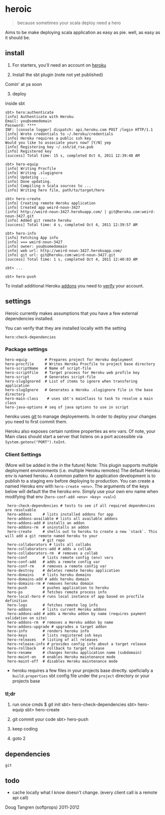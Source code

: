 # heroic

> because sometimes your scala deploy need a hero

Aims to be make deploying scala application as easy as pie. well, as easy as it should be.

## install

1. For starters, you'll need an account on [heroku](https://api.heroku.com/signup)

2. Install the sbt plugin (note not yet published)

Comin' at ya soon

3. deploy

inside sbt

    sbt> hero:authenticate
    [info] Authenticate with Heroku
    Email: you@somedomain
    Password: ****
    INF: [console logger] dispatch: api.heroku.com POST /login HTTP/1.1
    [info] Wrote credentials to ~/.heroku/credentials
    [info] Heroku requires a public ssh key
    Would you like to associate yours now? [Y/N] yep
    [info] Registering key ~/.ssh/id_rsa.pub
    [info] Registered key
    [success] Total time: 15 s, completed Oct 4, 2011 12:39:48 AM
    
    sbt> hero-equip
    [info] Writing Procfile
    [info] Writing .slugignore
    [info] Updating ...
    [info] Done updating.
    [info] Compiling n Scala sources to ...
    [info] Writing hero file, path/to/target/hero
    
    sbt> hero-create
    [info] Creating remote Heroku application
    [info] Created app weird-noun-3427
    [info] http://weird-noun-3427.herokuapp.com/ | git@heroku.com:weird-noun-3427.git
    [info] Added git remote heroku
    [success] Total time: 4 s, completed Oct 4, 2011 12:39:57 AM
    
    sbt> hero-info
    [info] Fetching App info
    [info] === weird-noun-3427
    [info] owner: you@somedomain
    [info] web url: http://weird-noun-3427.herokuapp.com/
    [info] git url: git@heroku.com:weird-noun-3427.git
    [success] Total time: 1 s, completed Oct 4, 2011 12:40:03 AM
    
    sbt> ...
    
    sbt> hero-push


To install additional Heroku [addons](http://addons.heroku.com/) you need to [verify](https://api.heroku.com/verify) your account.

## settings

Heroic currently makes assumptions that you have a few external dependencies installed.

You can verify that they are installed locally with the setting

    hero:check-dependencies

### Package settings

    hero-equip        # Prepares project for Heroku deployment
    hero-procfile     # Writes Heroku Procfile to project base directory
    hero-scriptName   # Name of script-file
    hero-scriptFile   # Target process for Heroku web profile key
    hero-script       # Generates script-file
    hero-slugIgnored  # List of items to ignore when transfering application
    hero-slugIgnore   # Generates a Heroku .slugignore file in the base directory
    hero-main-class    # uses sbt's mainClass to task to resolve a main class
    hero-java-options # seq of java options to use in script

heroku uses [git][git] to manage deployements. In order to deploy your changes you need to first commit them.

Heroku also exposes certain runtime properties as env vars. Of note, your Main class should start a server that listens on a port accessible via `System.getenv("PORT").toInt`.

### Client Settings

(More will be added in the in the future)
Note: This plugin supports multiple deployment environments (i.e. multiple Heroku remotes) The default Heroku env is named heroku. A common pattern for application development is to publish to a staging env before deploying to production. You can create a named Heroku env with `hero-create <env>`. The arguments of the keys below will default the the heroku env. Simply use your own env name when modifying that env (`hero-conf-add <env> <key> <val>`)

     hero-check-dependencies # tests to see if all required dependencies are resolvable
     hero-addons     # lists installed addons for app
     hero-addons-available # lists all available addons
     hero-addons-add # installs an addon
     hero-addons-rm  # uninstalls an addon
     hero-create     # shells out to heroku to create a new `stack`. This will add a git remote named heroku to your
                     # git repo
     hero-collaborators # lists all collabs
     hero-collaborators-add # adds a collab
     hero-collaborators-rm  # removes a collab
     hero-conf       # lists remote config (env) vars
     hero-conf-add   # adds a remote config var
     hero-conf-rm    # removes a remote config var
     hero-destroy    # deletes remote heroku application
     hero-domains    # lists heroku domains
     hero-domains-add # adds heroku domain
     hero-domains-rm # removes heroku domain
     hero-push       # pushes application to heroku
     hero-ps         # fetches remote process info
     hero-local-hero # runs local instance of app based on procfile definition
     hero-logs       # fetches remote log info
     hero-addons     # lists current Heroku addons
     hero-addons-add # adds a Heroku addon by name (requires payment validation on site)
     hero-addons-rm  # removes a Heroku addon by name
     hero-addons-upgrade # upgrades a target addon
     hero-info       # renders heroku info
     hero-keys       # lists registered ssh keys
     hero-releases   # listing of all releases
     hero-release-info # provides config info about a target release
     hero-rollback   # rollback to target release
     hero-rename     # changes heroku application name (subdomain)
     hero-maint-on   # enables Heroku maintenance mode
     hero-maint-off  # disables Heroku maintenance mode

* heroku requires a few files in your projects base directly. speficially a `build.properties` sbt config file under the `project` directory or your projects base

### tl;dr

1) run once cmds
   $ git init
   sbt> hero-check-dependencies
   sbt> hero-equip
   sbt> hero-create

2) git commit your code
   sbt> hero-push

3) keep coding

4) goto 2

## dependencies

`git`

## todo

- cache locally what I know doesn't change. (every client call is a remote api call)

Doug Tangren (softprops) 2011-2012

[git]: http://git-scm.com/
